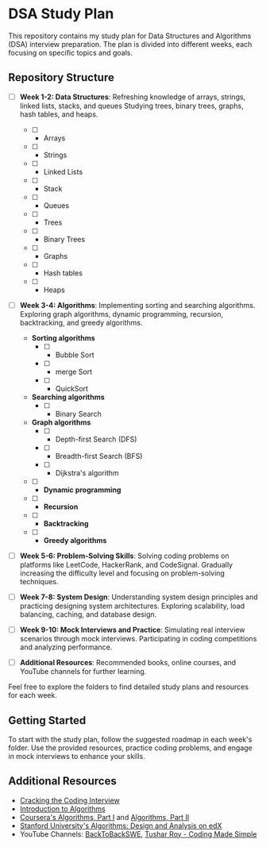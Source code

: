 # DSA Study Plan

This repository contains my study plan for Data Structures and Algorithms (DSA) interview preparation. The plan is divided into different weeks, each focusing on specific topics and goals.

## Repository Structure

- [ ] **Week 1-2: Data Structures**: Refreshing knowledge of arrays, strings, linked lists, stacks, and queues Studying trees, binary trees, graphs, hash tables, and heaps.

  - [ ] - Arrays
  - [ ] - Strings
  - [ ] - Linked Lists
  - [ ] - Stack
  - [ ] - Queues
  - [ ] - Trees
  - [ ] - Binary Trees
  - [ ] - Graphs
  - [ ] - Hash tables
  - [ ] - Heaps

- [ ] **Week 3-4: Algorithms**: Implementing sorting and searching algorithms. Exploring graph algorithms, dynamic programming, recursion, backtracking, and greedy algorithms.

  - **Sorting algorithms**
    - [ ] - Bubble Sort
    - [ ] - merge Sort
    - [ ] - QuickSort

  - **Searching algorithms**
    - [ ] - Binary Search

  - **Graph algorithms**
    - [ ] - Depth-first Search (DFS)
    - [ ] - Breadth-first Search (BFS)
    - [ ] - Dijkstra's algorithm

  - [ ] - **Dynamic programming**
  - [ ] - **Recursion**
  - [ ] - **Backtracking**
  - [ ] - **Greedy algorithms**

- [ ] **Week 5-6: Problem-Solving Skills**: Solving coding problems on platforms like LeetCode, HackerRank, and CodeSignal. Gradually increasing the difficulty level and focusing on problem-solving techniques.

- [ ] **Week 7-8: System Design**: Understanding system design principles and practicing designing system architectures. Exploring scalability, load balancing, caching, and database design.

- [ ] **Week 9-10: Mock Interviews and Practice**: Simulating real interview scenarios through mock interviews. Participating in coding competitions and analyzing performance.

- [ ] **Additional Resources**: Recommended books, online courses, and YouTube channels for further learning.

Feel free to explore the folders to find detailed study plans and resources for each week.

## Getting Started

To start with the study plan, follow the suggested roadmap in each week's folder. Use the provided resources, practice coding problems, and engage in mock interviews to enhance your skills.

## Additional Resources

- [Cracking the Coding Interview](http://www.crackingthecodinginterview.com/)
- [Introduction to Algorithms](https://mitpress.mit.edu/books/introduction-algorithms-third-edition)
- [Coursera's Algorithms, Part I](https://www.coursera.org/learn/algorithms-part1) and [Algorithms, Part II](https://www.coursera.org/learn/algorithms-part2)
- [Stanford University's Algorithms: Design and Analysis on edX](https://www.edx.org/professional-certificate/algorithms-design-and-analysis)
- YouTube Channels: [BackToBackSWE](https://www.youtube.com/c/BackToBackSWE), [Tushar Roy - Coding Made Simple](https://www.youtube.com/user/tusharroy2525)
